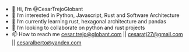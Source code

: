 - 👋 Hi, I’m @CesarTrejoGlobant
- 👀 I’m interested in Python, Javascript, Rust and Software Architecture
- 🌱 I’m currently learning rust, hexagonal architecture and pandas
- 💞️ I’m looking to collaborate on python and rust projects
- 📫 How to reach me cesar.trejo@globant.com || cesaratj27@gmail.com || cesaralberto@yandex.com

<!---
CesarTrejoGlobant/CesarTrejoGlobant is a ✨ special ✨ repository because its `README.md` (this file) appears on your GitHub profile.
You can click the Preview link to take a look at your changes.
--->
